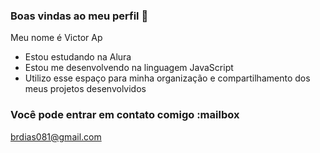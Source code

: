 ### Boas vindas ao meu perfil :blue_heart:

Meu nome é Victor Ap

- Estou estudando na Alura
- Estou me desenvolvendo na linguagem JavaScript
- Utilizo esse espaço para minha organização e compartilhamento dos meus projetos desenvolvidos

### Você pode entrar em contato comigo :mailbox

brdias081@gmail.com

